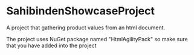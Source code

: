 # SahibindenShowcaseProject

A project that gathering product values from an html document.

The project uses NuGet package named "HtmlAgilityPack" so make sure that you have added into the project
